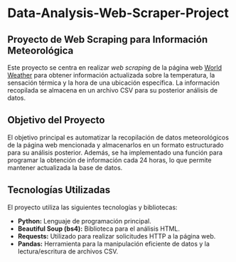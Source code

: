 # Data-Analysis-Web-Scraper-Project
## Proyecto de Web Scraping para Información Meteorológica

Este proyecto se centra en realizar *web scraping* de la página web [World Weather](https://world-weather.info/) para obtener información actualizada sobre la temperatura, la sensación térmica y la hora de una ubicación específica. La información recopilada se almacena en un archivo CSV para su posterior análisis de datos.

## Objetivo del Proyecto

El objetivo principal es automatizar la recopilación de datos meteorológicos de la página web mencionada y almacenarlos en un formato estructurado para su análisis posterior. Además, se ha implementado una función para programar la obtención de información cada 24 horas, lo que permite mantener actualizada la base de datos.

## Tecnologías Utilizadas

El proyecto utiliza las siguientes tecnologías y bibliotecas:

- **Python:** Lenguaje de programación principal.
- **Beautiful Soup (bs4):** Biblioteca para el análisis HTML.
- **Requests:** Utilizado para realizar solicitudes HTTP a la página web.
- **Pandas:** Herramienta para la manipulación eficiente de datos y la lectura/escritura de archivos CSV.
